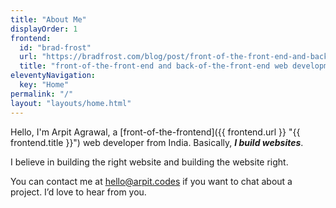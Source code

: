```yaml
---
title: "About Me"
displayOrder: 1
frontend:
  id: "brad-frost"
  url: "https://bradfrost.com/blog/post/front-of-the-front-end-and-back-of-the-front-end-web-development/#:~:text=A%20front%2Dof%2Dthe%2Dfront%2Dend%20developer%20is%20a%20web%20developer%20who%20specializes%20in%20writing%20HTML%2C%20CSS%2C%20and%20presentational%20JavaScript%20code."
  title: "front-of-the-front-end and back-of-the-front-end web development"
eleventyNavigation:
  key: "Home"
permalink: "/"
layout: "layouts/home.html"
---
```


Hello, I'm Arpit Agrawal, a [front-of-the-frontend]({{ frontend.url }} "{{ frontend.title }}") web developer from India. Basically, **_I build websites_**.

I believe in building the right website and building the website right.

You can contact me at <hello@arpit.codes> if you want to chat about a project. I’d love to hear from you.
